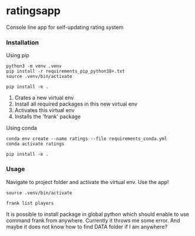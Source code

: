 # ratingsapp
Console line app for self-updating rating system

### Installation

Using pip
```
python3 -m venv .venv
pip install -r requirements_pip_python38+.txt
source .venv/bin/activate

pip install -e .
```

1. Crates a new virtual env
2. Install all required packages in this new virtual env
3. Activates this virtual env
4. Installs the 'frank' package


Using conda
```
conda env create --name ratings --file requirements_conda.yml
conda activate ratings

pip install -e .
```

### Usage

Navigate to project folder and activate the virtual env. Use the app!
```
source .venv/bin/activate

frank list players
```

It is possible to install package in global python which should enable to use command frank from anywhere. Currently it throws me some error. And maybe it does not know how to find DATA folder if I am anywhere?